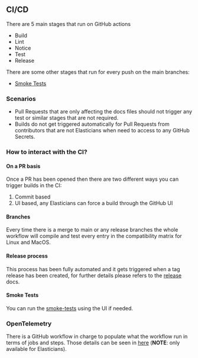 ## CI/CD

There are 5 main stages that run on GitHub actions

* Build
* Lint
* Notice
* Test
* Release

There are some other stages that run for every push on the main branches:

* [Smoke Tests](./smoke-tests.yml)

### Scenarios

* Pull Requests that are only affecting the docs files should not trigger any test or similar stages that are not required.
* Builds do not get triggered automatically for Pull Requests from contributors that are not Elasticians when need to access to any GitHub Secrets.

### How to interact with the CI?

#### On a PR basis

Once a PR has been opened then there are two different ways you can trigger builds in the CI:

1. Commit based
1. UI based, any Elasticians can force a build through the GitHub UI

#### Branches

Every time there is a merge to main or any release branches the whole workflow will compile and test every entry in the compatibility matrix for Linux and MacOS.

#### Release process

This process has been fully automated and it gets triggered when a tag release has been created, for further details please refers to the [release](../../RELEASE.md) docs.

#### Smoke Tests

You can run the [smoke-tests](https://github.com/elastic/apm-aws-lambda/actions/workflows/smoke-tests.yml) using the UI if needed.

### OpenTelemetry

There is a GitHub workflow in charge to populate what the workflow run in terms of jobs and steps. Those details can be seen in [here](https://ela.st/oblt-ci-cd-stats) (**NOTE**: only available for Elasticians).
